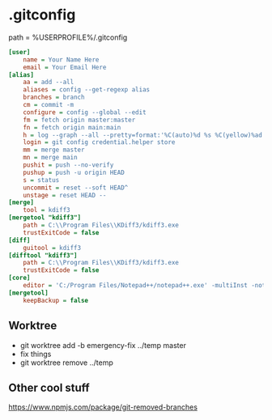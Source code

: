 # .gitconfig

path = %USERPROFILE%/.gitconfig

```ini
[user]
	name = Your Name Here
	email = Your Email Here
[alias]
	aa = add --all
	aliases = config --get-regexp alias
	branches = branch
	cm = commit -m
	configure = config --global --edit
	fm = fetch origin master:master
	fn = fetch origin main:main
	h = log --graph --all --pretty=format:'%C(auto)%d %s %C(yellow)%ad %C(cyan)<%an> %C(green)%h' --date='format-local:%Y-%m-%d %H:%M:%S'
	login = git config credential.helper store
	mm = merge master
	mn = merge main
	pushit = push --no-verify
	pushup = push -u origin HEAD
	s = status
	uncommit = reset --soft HEAD^
	unstage = reset HEAD --
[merge]
	tool = kdiff3
[mergetool "kdiff3"]
	path = C:\\Program Files\\KDiff3/kdiff3.exe
	trustExitCode = false
[diff]
	guitool = kdiff3
[difftool "kdiff3"]
	path = C:\\Program Files\\KDiff3/kdiff3.exe
	trustExitCode = false
[core]
	editor = 'C:/Program Files/Notepad++/notepad++.exe' -multiInst -notabbar -nosession
[mergetool]
	keepBackup = false
```

## Worktree

- git worktree add -b emergency-fix ../temp master <!-- .element: class="fragment" -->
- fix things <!-- .element: class="fragment" -->
- git worktree remove ../temp <!-- .element: class="fragment" -->


## Other cool stuff

https://www.npmjs.com/package/git-removed-branches
